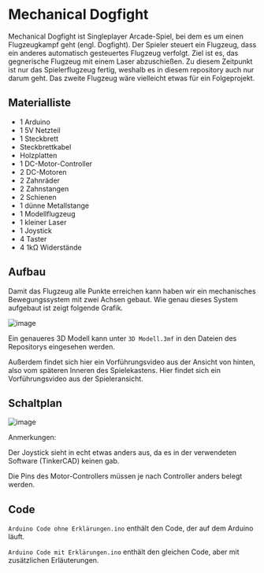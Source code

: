 # Mechanical Dogfight
Mechanical Dogfight ist Singleplayer Arcade-Spiel, bei dem es um einen Flugzeugkampf geht (engl. Dogfight). Der Spieler steuert ein Flugzeug, dass ein anderes automatisch gesteuertes Flugzeug verfolgt. Ziel ist es, das gegnerische Flugzeug mit einem Laser abzuschießen. Zu diesem Zeitpunkt ist nur das Spielerflugzeug fertig, weshalb es in diesem repository auch nur darum geht. Das zweite Flugzeug wäre vielleicht etwas für ein Folgeprojekt.

## Materialliste
* 1 Arduino
* 1 5V Netzteil
* 1 Steckbrett
*   Steckbrettkabel
*   Holzplatten
* 1 DC-Motor-Controller
* 2 DC-Motoren
* 2 Zahnräder
* 2 Zahnstangen
* 2 Schienen
* 1 dünne Metallstange
* 1 Modellflugzeug
* 1 kleiner Laser
* 1 Joystick
* 4 Taster
* 4 1kΩ Widerstände

## Aufbau
Damit das Flugzeug alle Punkte erreichen kann haben wir ein mechanisches Bewegungssystem mit zwei Achsen gebaut. Wie genau dieses System aufgebaut ist zeigt folgende Grafik.

![image](https://user-images.githubusercontent.com/88386307/144764417-1840f16e-6fd4-458f-b5d3-6f260564718b.png)

Ein genaueres 3D Modell kann unter <code>3D Modell.3mf</code> in den Dateien des Repositorys eingesehen werden.

Außerdem findet sich hier ein Vorführungsvideo aus der Ansicht von hinten, also vom späteren Inneren des Spielekastens. Hier findet sich ein Vorführungsvideo aus der Spieleransicht.

## Schaltplan
![image](https://user-images.githubusercontent.com/88386307/144762397-f52d4438-60af-4e12-a86d-8b91ff4a76ab.png)

Anmerkungen:

Der Joystick sieht in echt etwas anders aus, da es in der verwendeten Software (TinkerCAD) keinen gab.

Die Pins des Motor-Controllers müssen je nach Controller anders belegt werden.

## Code
`Arduino Code ohne Erklärungen.ino` enthält den Code, der auf dem Arduino läuft.

`Arduino Code mit Erklärungen.ino` enthält den gleichen Code, aber mit zusätzlichen Erläuterungen.
